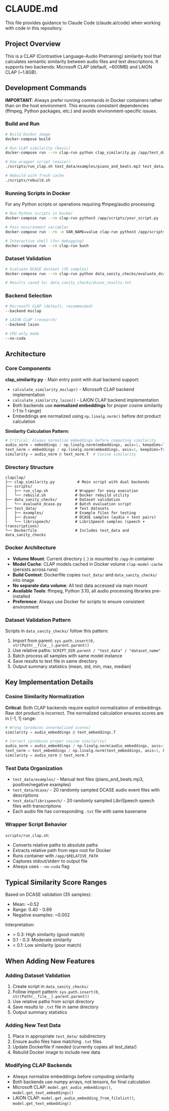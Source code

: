 # CLAUDE.md

This file provides guidance to Claude Code (claude.ai/code) when working with code in this repository.

## Project Overview

This is a CLAP (Contrastive Language-Audio Pretraining) similarity tool that calculates semantic similarity between audio files and text descriptions. It supports two backends: Microsoft CLAP (default, ~600MB) and LAION CLAP (~1.8GB).

## Development Commands

**IMPORTANT**: Always prefer running commands in Docker containers rather than on the host environment. This ensures consistent dependencies (ffmpeg, Python packages, etc.) and avoids environment-specific issues.

### Build and Run

```bash
# Build Docker image
docker-compose build

# Run CLAP similarity (basic)
docker-compose run --rm clap-run python clap_similarity.py /app/test_data/examples/piano_and_beats.mp3 /app/test_data/examples/positive_example.txt --no-cuda

# Use wrapper script (easier)
./scripts/run_clap.sh test_data/examples/piano_and_beats.mp3 test_data/examples/positive_example.txt output.txt

# Rebuild with fresh cache
./scripts/rebuild.sh
```

### Running Scripts in Docker

For any Python scripts or operations requiring ffmpeg/audio processing:

```bash
# Run Python scripts in Docker
docker-compose run --rm clap-run python3 /app/scripts/your_script.py

# Pass environment variables
docker-compose run --rm -e VAR_NAME=value clap-run python3 /app/scripts/script.py

# Interactive shell (for debugging)
docker-compose run --rm clap-run bash
```

### Dataset Validation

```bash
# Evaluate DCASE dataset (35 samples)
docker-compose run --rm clap-run python data_sanity_checks/evaluate_dcase.py

# Results saved to: data_sanity_checks/dcase_results.txt
```

### Backend Selection

```bash
# Microsoft CLAP (default, recommended)
--backend msclap

# LAION CLAP (research)
--backend laion

# CPU-only mode
--no-cuda
```

## Architecture

### Core Components

**clap_similarity.py** - Main entry point with dual backend support:
- `calculate_similarity_msclap()` - Microsoft CLAP backend implementation
- `calculate_similarity_laion()` - LAION CLAP backend implementation
- Both backends use **normalized embeddings** for proper cosine similarity (-1 to 1 range)
- Embeddings are normalized using `np.linalg.norm()` before dot product calculation

**Similarity Calculation Pattern:**
```python
# Critical: Always normalize embeddings before computing similarity
audio_norm = embeddings / np.linalg.norm(embeddings, axis=1, keepdims=True)
text_norm = embeddings / np.linalg.norm(embeddings, axis=1, keepdims=True)
similarity = audio_norm @ text_norm.T  # Cosine similarity
```

### Directory Structure

```
clapclap/
├── clap_similarity.py          # Main script with dual backends
├── scripts/
│   ├── run_clap.sh            # Wrapper for easy execution
│   └── rebuild.sh             # Docker rebuild utility
├── data_sanity_checks/        # Dataset validation
│   └── evaluate_dcase.py      # Batch evaluation script
├── test_data/                 # Test datasets
│   ├── examples/              # Example files for testing
│   ├── dcase/                 # DCASE samples (audio + text pairs)
│   └── librispeech/           # LibriSpeech samples (speech + transcriptions)
└── Dockerfile                 # Includes test_data and data_sanity_checks
```

### Docker Architecture

- **Volume Mount**: Current directory (`.`) is mounted to `/app` in container
- **Model Cache**: CLAP models cached in Docker volume `clap-model-cache` (persists across runs)
- **Build Context**: Dockerfile copies `test_data/` and `data_sanity_checks/` into image
- **No separate data volume**: All test data accessed via main mount
- **Available Tools**: ffmpeg, Python 3.10, all audio processing libraries pre-installed
- **Preference**: Always use Docker for scripts to ensure consistent environment

### Dataset Validation Pattern

Scripts in `data_sanity_checks/` follow this pattern:
1. Import from parent: `sys.path.insert(0, str(Path(__file__).parent.parent))`
2. Use relative paths: `SCRIPT_DIR.parent / "test_data" / "dataset_name"`
3. Batch process all samples with same model instance
4. Save results to text file in same directory
5. Output summary statistics (mean, std, min, max, median)

## Key Implementation Details

### Cosine Similarity Normalization

**Critical**: Both CLAP backends require explicit normalization of embeddings. Raw dot product is incorrect. The normalized calculation ensures scores are in [-1, 1] range:

```python
# Wrong (produces unnormalized scores)
similarity = audio_embeddings @ text_embeddings.T

# Correct (produces proper cosine similarity)
audio_norm = audio_embeddings / np.linalg.norm(audio_embeddings, axis=1, keepdims=True)
text_norm = text_embeddings / np.linalg.norm(text_embeddings, axis=1, keepdims=True)
similarity = audio_norm @ text_norm.T
```

### Test Data Organization

- `test_data/examples/` - Manual test files (piano_and_beats.mp3, positive/negative examples)
- `test_data/dcase/` - 20 randomly sampled DCASE audio event files with descriptions
- `test_data/librispeech/` - 20 randomly sampled LibriSpeech speech files with transcriptions
- Each audio file has corresponding `.txt` file with same basename

### Wrapper Script Behavior

`scripts/run_clap.sh`:
- Converts relative paths to absolute paths
- Extracts relative path from repo root for Docker
- Runs container with `/app/$RELATIVE_PATH`
- Captures stdout/stderr to output file
- Always uses `--no-cuda` flag

## Typical Similarity Score Ranges

Based on DCASE validation (35 samples):
- Mean: ~0.52
- Range: 0.40 - 0.69
- Negative examples: ~0.002

Interpretation:
- \> 0.3: High similarity (good match)
- 0.1 - 0.3: Moderate similarity
- < 0.1: Low similarity (poor match)

## When Adding New Features

### Adding Dataset Validation
1. Create script in `data_sanity_checks/`
2. Follow import pattern: `sys.path.insert(0, str(Path(__file__).parent.parent))`
3. Use relative paths from script directory
4. Save results to `.txt` file in same directory
5. Output summary statistics

### Adding New Test Data
1. Place in appropriate `test_data/` subdirectory
2. Ensure audio files have matching `.txt` files
3. Update Dockerfile if needed (currently copies all test_data/)
4. Rebuild Docker image to include new data

### Modifying CLAP Backends
- Always normalize embeddings before computing similarity
- Both backends use numpy arrays, not tensors, for final calculation
- Microsoft CLAP: `model.get_audio_embeddings()`, `model.get_text_embeddings()`
- LAION CLAP: `model.get_audio_embedding_from_filelist()`, `model.get_text_embedding()`
